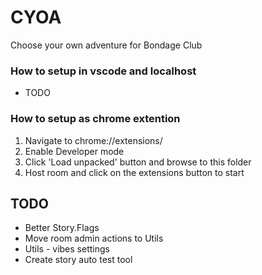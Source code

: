# CYOA
Choose your own adventure for Bondage Club

### How to setup in vscode and localhost
- TODO

### How to setup as chrome extention
1. Navigate to chrome://extensions/
2. Enable Developer mode
3. Click 'Load unpacked' button and browse to this folder
4. Host room and click on the extensions button to start

## TODO
- Better Story.Flags
- Move room admin actions to Utils
- Utils - vibes settings
- Create story auto test tool
